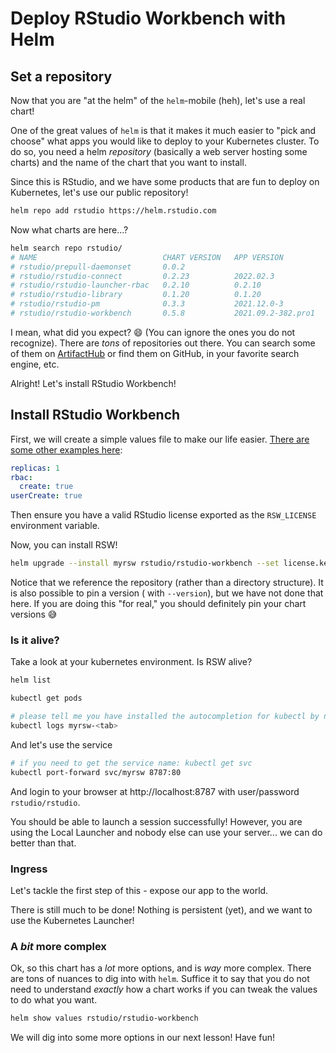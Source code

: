# Deploy RStudio Workbench with Helm

## Set a repository

Now that you are "at the helm" of the `helm`-mobile (heh), let's use a real chart!

One of the great values of `helm` is that it makes it much easier to "pick and choose"
what apps you would like to deploy to your Kubernetes cluster. To do so, you need a
helm _repository_ (basically a web server hosting some charts) and the name of the
chart that you want to install.

Since this is RStudio, and we have some products that are fun to deploy on Kubernetes,
let's use our public repository!

```bash
helm repo add rstudio https://helm.rstudio.com
```

Now what charts are here...?

```bash
helm search repo rstudio/
# NAME                            CHART VERSION   APP VERSION             DESCRIPTION                                       
# rstudio/prepull-daemonset       0.0.2                                   a daemonset to prepull images so they are cached  
# rstudio/rstudio-connect         0.2.23          2022.02.3               Official Helm chart for RStudio Connect           
# rstudio/rstudio-launcher-rbac   0.2.10          0.2.10                  RBAC definition for the RStudio Job Launcher      
# rstudio/rstudio-library         0.1.20          0.1.20                  Helm library helpers for use by Official RStudi...
# rstudio/rstudio-pm              0.3.3           2021.12.0-3             Official Helm chart for RStudio Package Manager   
# rstudio/rstudio-workbench       0.5.8           2021.09.2-382.pro1      Official Helm chart for RStudio Workbench     
```

I mean, what did you expect? 😄 (You can ignore the ones you do not recognize). There are _tons_ of repositories out
there. You can search some of them on [ArtifactHub](https://artifacthub.io/) or find them on GitHub, in your favorite
search engine, etc.

Alright! Let's install RStudio Workbench!

## Install RStudio Workbench

First, we will create a simple values file to make our life
easier. [There are some other examples here](https://github.com/rstudio/helm/tree/main/examples/workbench):

```yaml
replicas: 1
rbac:
  create: true
userCreate: true
```

Then ensure you have a valid RStudio license exported as the `RSW_LICENSE` environment variable.

Now, you can install RSW!

```bash
helm upgrade --install myrsw rstudio/rstudio-workbench --set license.key=$RSW_LICENSE
```

Notice that we reference the repository (rather than a directory structure). It is also possible to pin a version (
with `--version`), but we have not done that here. If you are doing this "for real," you should definitely pin your
chart versions 😅

### Is it alive?

Take a look at your kubernetes environment. Is RSW alive?

```bash
helm list

kubectl get pods

# please tell me you have installed the autocompletion for kubectl by now!
kubectl logs myrsw-<tab>
```

And let's use the service

```bash
# if you need to get the service name: kubectl get svc
kubectl port-forward svc/myrsw 8787:80
```

And login to your browser at http://localhost:8787 with user/password `rstudio/rstudio`.

You should be able to launch a session successfully! However, you are using the Local Launcher and nobody else can use
your server... we can do better than that.

### Ingress

Let's tackle the first step of this - expose our app to the world.


There is still much to be done! Nothing is persistent (yet), and we want to use the Kubernetes Launcher!

### A _bit_ more complex

Ok, so this chart has a _lot_ more options, and is _way_ more complex. There are
tons of nuances to dig into with `helm`. Suffice it to say that you do not need
to understand _exactly_ how a chart works if you can tweak the values to do what you want.

```bash
helm show values rstudio/rstudio-workbench
```

We will dig into some more options in our next lesson! Have fun!
